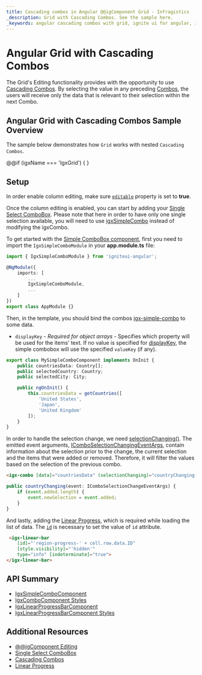 ```yaml
---
title: Cascading combos in Angular @@igComponent Grid - Infragistics
_description: Grid with Cascading Combos. See the sample here.
_keywords: angular cascading combos with grid, ignite ui for angular, infragistics
---
```


# Angular Grid with Cascading Combos
The Grid's Editing functionality provides with the opportunity to use [Cascading Combos](../simple-combo.md#cascading-scenario). By selecting the value in any preceding [Combos](../combo.md), the users will receive only the data that is relevant to their selection within the next Combo.

## Angular Grid with Cascading Combos Sample Overview
The sample below demonstrates how `Grid` works with nested `Cascading Combos`.

@@if (igxName === 'IgxGrid') {
<code-view style="height:500px" 
           data-demos-base-url="{environment:demosBaseUrl}" 
           iframe-src="{environment:demosBaseUrl}/grid/grid-cascading-combos/" alt="Angular @@igComponent Batch Editing and Transactions Example">
</code-view>
}

## Setup
In order enable column editing, make sure [`editable`]({environment:angularApiUrl}/classes/igxcolumncomponent.html#editable) property is set to **true**.

Once the column editing is enabled, you can start by adding your [Single Select ComboBox](../simple-combo.md). Please note that here in order to have only one single selection available, you will need to use [igxSimpleCombo](../simple-combo.md) instead of modifying the igxCombo.

To get started with the [Simple ComboBox component](../simple-combo.md#angular-simple-combobox-features), first you need to import the `IgxSimpleComboModule` in your **app.module.ts** file:

```typescript
import { IgxSimpleComboModule } from 'igniteui-angular';

@NgModule({
    imports: [
        ...
        IgxSimpleComboModule,
        ...
    ]
})
export class AppModule {}
```

Then, in the template, you should bind the combos [igx-simple-combo]({environment:angularApiUrl}/classes/igxsimplecombocomponent.html) to some data.

- `displayKey` - *Required for object arrays* - Specifies which property will be used for the items' text. If no value is specified for [displayKey]({environment:angularApiUrl}/classes/IgxSimpleComboComponent.html#displayKey), the simple combobox will use the specified `valueKey` (if any).

```typescript
export class MySimpleComboComponent implements OnInit {
    public countriesData: Country[];
    public selectedCountry: Country;
    public selectedCity: City;

    public ngOnInit() {
        this.countriesData = getCountries([
            'United States',
            'Japan',
            'United Kingdom'
        ]);
    }
}
```

In order to handle the selection change, we need [selectionChanging()]({environment:angularApiUrl}/classes/IgxComboComponent.html#selectionChanging). The emitted event arguments, [IComboSelectionChangingEventArgs]({environment:angularApiUrl}/interfaces/icomboselectionchangingeventargs.html), contain information about the selection prior to the change, the current selection and the items that were added or removed. Therefore, it will filter the values based on the selection of the previous combo.

```html
<igx-combo [data]="countriesData" (selectionChanging)="countryChanging($event)"></igx-combo>
```

```typescript
public countryChanging(event: IComboSelectionChangeEventArgs) {
    if (event.added.length) {
        event.newSelection = event.added;
    }
}
```

And lastly, adding the [Linear Progress](../linear-progress.md), which is required while loading the list of data.
The [`id`]({environment:angularApiUrl}/classes/igxlinearprogressbarcomponent.html#id) is necessary to set the value of `id` attribute.

```html
 <igx-linear-bar 
    [id]="'region-progress-' + cell.row.data.ID" 
    [style.visibility]="'hidden'"
    type="info" [indeterminate]="true">
</igx-linear-bar>
```

## API Summary
<div class="divider--half"></div>

* [IgxSimpleComboComponent]({environment:angularApiUrl}/classes/igxsimplecombocomponent.html)
* [IgxComboComponent Styles]({environment:sassApiUrl}/index.html#function-combo-theme)
* [IgxLinearProgressBarComponent]({environment:angularApiUrl}/classes/igxlinearprogressbarcomponent.html)
* [IgxLinearProgressBarComponent Styles]({environment:sassApiUrl}/index.html#function-progress-linear-theme)

## Additional Resources

* [@@igComponent Editing](editing.md)
* [Single Select ComboBox](../simple-combo.md)
* [Cascading Combos](../simple-combo.md#cascading-scenario)
* [Linear Progress](../linear-progress.md)